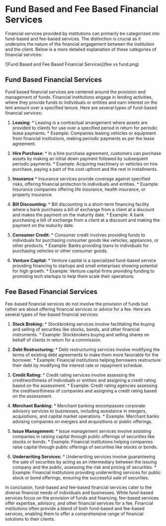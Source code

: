 # Fund Based and Fee Based Financial Services

Financial services provided by institutions can primarily be categorized into fund-based and fee-based services. The distinction is crucial as it underpins the nature of the financial engagement between the institution and the client. Below is a more detailed explanation of these categories of financial services:

![Fund Based and Fee Based Financial Services](fee vs fund.png)

## Fund Based Financial Services

Fund based financial services are centered around the provision and management of funds. Financial institutions engage in lending activities, where they provide funds to individuals or entities and earn interest on the lent amount over a specified tenure. Here are several types of fund-based financial services:


1. **Leasing:**
       * Leasing is a contractual arrangement where assets are provided to clients for use over a specified period in return for periodic lease payments.
       * Example: Companies leasing vehicles or equipment from financial institutions, making periodic payments as per the lease agreement.

2. **Hire Purchase:**
       * In a hire purchase agreement, customers can purchase assets by making an initial down payment followed by subsequent periodic payments.
       * Example: Acquiring machinery or vehicles on hire purchase, paying a part of the cost upfront and the rest in installments.

3. **Insurance**
       * Insurance services provide coverage against specified risks, offering financial protection to individuals and entities.
       * Example: Insurance companies offering life insurance, health insurance, or property insurance.

4. **Bill Discounting:**
       * Bill discounting is a short-term financing facility where a bank purchases a bill of exchange from a client at a discount and makes the payment on the maturity date.
       * Example: A bank purchasing a bill of exchange from a client at a discount and making the payment on the maturity date.


5. **Consumer Credit:**
       * Consumer credit involves providing funds to individuals for purchasing consumer goods like vehicles, appliances, or other products.
       * Example: Banks providing loans to individuals for purchasing vehicles or other consumer goods.


6. **Venture Capital:**
       * Venture capital is a specialized fund-based service providing financing to startups and small enterprises showing potential for high growth.
       * Example: Venture capital firms providing funding to promising tech startups to help them scale their operations.

## Fee Based Financial Services

Fee-based financial services do not involve the provision of funds but rather are about offering financial services or advice for a fee. Here are several types of fee-based financial services:


1. **Stock Broking:**
       * Stockbroking services involve facilitating the buying and selling of securities like stocks, bonds, and other financial instruments.
       * Example: Stockbrokers buying and selling shares on behalf of clients in return for a commission.

2. **Debt Restructuring:**
       * Debt restructuring services involve modifying the terms of existing debt agreements to make them more favorable for the borrower.
       * Example: Financial institutions helping borrowers restructure their debt by modifying the interest rate or repayment schedule.

3. **Credit Rating:**
       * Credit rating services involve assessing the creditworthiness of individuals or entities and assigning a credit rating based on the assessment.
       * Example: Credit rating agencies assessing the creditworthiness of companies and assigning a credit rating based on the assessment.

4. **Merchant Banking:**
       * Merchant banking encompasses corporate advisory services to businesses, including assistance in mergers, acquisitions, and capital market operations.
       * Example: Merchant banks advising companies on mergers and acquisitions or public offerings.

5. **Issue Management:**
       * Issue management services involve assisting companies in raising capital through public offerings of securities like stocks or bonds.
       * Example: Financial institutions helping companies raise capital through public offerings of securities like stocks or bonds.

6. **Underwriting Services:**
       * Underwriting services involve guaranteeing the sale of securities by acting as an intermediary between the issuing company and the public, assessing the risk and pricing of securities.
       * Example: Financial institutions providing underwriting services for public stock or bond offerings, ensuring the successful sale of securities.

In conclusion, fund-based and fee-based financial services cater to the diverse financial needs of individuals and businesses. While fund-based services focus on the provision of funds and financing, fee-based services offer expertise, advisory, and other financial services for a fee. Financial institutions often provide a blend of both fund-based and fee-based services, enabling them to offer a comprehensive range of financial solutions to their clients.